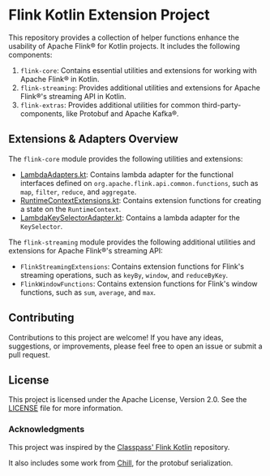 # Flink Kotlin Extension Project

This repository provides a collection of helper functions enhance the usability of Apache Flink® for Kotlin projects. It includes the following components:

1. `flink-core`: Contains essential utilities and extensions for working with Apache Flink® in Kotlin.
2. `flink-streaming`: Provides additional utilities and extensions for Apache Flink®'s streaming API in Kotlin.
3. `flink-extras`: Provides additional utilities for common third-party-components, like Protobuf and Apache Kafka®.

## Extensions & Adapters Overview

The `flink-core` module provides the following utilities and extensions:
- [LambdaAdapters.kt](flink-core/src/main/kotlin/io/github/leonardobat/flink/api/common/kotlin/extension/LambdaAdapters.kt): Contains lambda adapter for the functional interfaces defined on `org.apache.flink.api.common.functions`, such as `map`, `filter`, `reduce`, and `aggregate`.
- [RuntimeContextExtensions.kt](flink-core/src/main/kotlin/io/github/leonardobat/flink/api/common/kotlin/extension/RuntimeContextExtensions.kt): Contains extension functions for creating a state on the `RuntimeContext`.
- [LambdaKeySelectorAdapter.kt](flink-core/src/main/kotlin/io/github/leonardobat/flink/api/java/functions/kotlin/extension/LambdaKeySelectorAdapter.kt): Contains a lambda adapter for the `KeySelector`.

The `flink-streaming` module provides the following additional utilities and extensions for Apache Flink®'s streaming API:

- `FlinkStreamingExtensions`: Contains extension functions for Flink's streaming operations, such as `keyBy`, `window`, and `reduceByKey`.
- `FlinkWindowFunctions`: Contains extension functions for Flink's window functions, such as `sum`, `average`, and `max`.

## Contributing

Contributions to this project are welcome! If you have any ideas, suggestions, or improvements, please feel free to open an issue or submit a pull request.

## License
This project is licensed under the Apache License, Version 2.0. See the [LICENSE](https://github.com/flink-kotlin-extensions/flink-kotlin-extensions/blob/main/LICENSE) file for more information.

### Acknowledgments

This project was inspired by the [Classpass' Flink Kotlin](https://github.com/classpass/flink-kotlin) repository. 

It also includes some work from [Chill](https://github.com/twitter/chill/), for the protobuf serialization.
